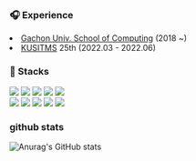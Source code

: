 ### 🎧 Experience
  <li><a href="https://sw.gachon.ac.kr/cms/">Gachon Univ. School of Computing</a><a> (2018 ~)</a>
  <li><a href="https://cafe.naver.com/kusitms">KUSITMS</a> <a>25th (2022.03 - 2022.06)</a>
<!--   <li><a href="https://www.makeus.in/umc">University MakeUs Challenge</a> @GCU 4nd Android Course (2023.03 - 2022.08)</li> -->

### 📖 Stacks
<img src="https://img.shields.io/badge/HTML5-E34F26?style=flat-square&logo=HTML5&logoColor=white">
<img src="https://img.shields.io/badge/CSS3-1572B6?style=flat-square&logo=CSS3&logoColor=white"/></a>
<img src="https://img.shields.io/badge/JavaScript-F7DF1E?style=flat-square&logo=JavaScript&logoColor=white"/></a>
<img src="https://img.shields.io/badge/React-61DAFB?style=flat-squaree&logo=React&logoColor=white"/></a>
<img src="https://img.shields.io/badge/Kotlin-7F52FF?style=flat-square&logo=Kotlin&logoColor=white"/></a>
<br/>
<img src="https://img.shields.io/badge/C-A8B9CC?style=flat-square&logo=C&logoColor=white"/></a>
<img src="https://img.shields.io/badge/JAVA-007396?style=flat-square&logo=JAVA&logoColor=white"/></a>
<img src="https://img.shields.io/badge/Python-3776AB?style=flat-square&logo=Python&logoColor=white"/></a>
<img src="https://img.shields.io/badge/Arduino-00979D?style=flat-square&logo=Arduino&logoColor=white"/></a>
<img src="https://img.shields.io/badge/MySQL-4479A1?style=flat-square&logo=MySQL&logoColor=white"/></a>


### github stats
![Anurag's GitHub stats](https://github-readme-stats.vercel.app/api?username=hhanoo&show_icons=true)
